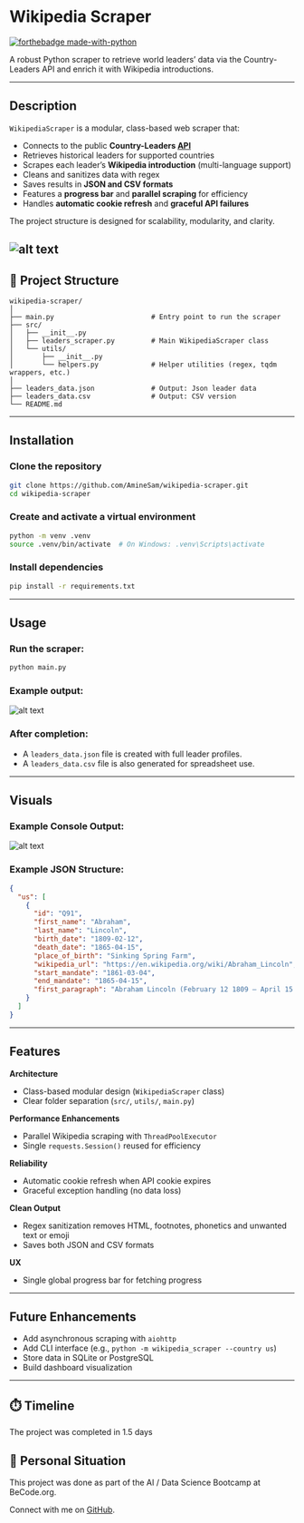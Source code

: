 # Wikipedia Scraper
[![forthebadge made-with-python](https://ForTheBadge.com/images/badges/made-with-python.svg)](https://www.python.org/)

A robust Python scraper to retrieve world leaders’ data via the Country-Leaders API and enrich it with Wikipedia introductions.


---

## Description  

`WikipediaScraper` is a modular, class-based web scraper that:  
- Connects to the public **Country-Leaders [API](https://country-leaders.onrender.com/docs)**  
- Retrieves historical leaders for supported countries  
- Scrapes each leader’s **Wikipedia introduction** (multi-language support)  
- Cleans and sanitizes data with regex  
- Saves results in **JSON and CSV formats**  
- Features a **progress bar** and **parallel scraping** for efficiency  
- Handles **automatic cookie refresh** and **graceful API failures**  

The project structure is designed for scalability, modularity, and clarity.

![alt text](<ChatGPT Image Oct 30, 2025, 10_01_49 AM.png>)
---

## 🧩 Project Structure  

```
wikipedia-scraper/
│
├── main.py                        # Entry point to run the scraper
├── src/
│   ├── __init__.py
│   ├── leaders_scraper.py         # Main WikipediaScraper class
│   └── utils/
│       ├── __init__.py
│       └── helpers.py             # Helper utilities (regex, tqdm wrappers, etc.)
│
├── leaders_data.json              # Output: Json leader data
├── leaders_data.csv               # Output: CSV version
└── README.md
```

---

## Installation  

### Clone the repository  
```bash
git clone https://github.com/AmineSam/wikipedia-scraper.git
cd wikipedia-scraper
```

### Create and activate a virtual environment  
```bash
python -m venv .venv
source .venv/bin/activate  # On Windows: .venv\Scripts\activate
```

### Install dependencies  
```bash
pip install -r requirements.txt
```

---

## Usage  

### Run the scraper:
```bash
python main.py
```

### Example output:

![alt text](output1.PNG)

### After completion:
- A `leaders_data.json` file is created with full leader profiles.
- A `leaders_data.csv` file is also generated for spreadsheet use.

---

## Visuals  

### Example Console Output:

![alt text](output2.PNG)

### Example JSON Structure:
```json
{
  "us": [
    {
      "id": "Q91",
      "first_name": "Abraham",
      "last_name": "Lincoln",
      "birth_date": "1809-02-12",
      "death_date": "1865-04-15",
      "place_of_birth": "Sinking Spring Farm",
      "wikipedia_url": "https://en.wikipedia.org/wiki/Abraham_Lincoln",
      "start_mandate": "1861-03-04",
      "end_mandate": "1865-04-15",
      "first_paragraph": "Abraham Lincoln (February 12 1809 – April 15 1865) was the 16th president of the United States serving from 1861 until his assassination in 1865. He led the United States through the American Civil War defeating the Confederate States and playing a major role in the abolition of slavery."
    }
  ]
}
```

---

## Features  

**Architecture**  
- Class-based modular design (`WikipediaScraper` class)  
- Clear folder separation (`src/`, `utils/`, `main.py`)  

**Performance Enhancements**  
- Parallel Wikipedia scraping with `ThreadPoolExecutor`  
- Single `requests.Session()` reused for efficiency  

**Reliability**  
- Automatic cookie refresh when API cookie expires  
- Graceful exception handling (no data loss)  

**Clean Output**  
- Regex sanitization removes HTML, footnotes, phonetics and unwanted text or emoji 
- Saves both JSON and CSV formats  

**UX**  
- Single global progress bar for fetching progress  

---

## Future Enhancements  

- Add asynchronous scraping with `aiohttp`
- Add CLI interface (e.g., `python -m wikipedia_scraper --country us`)
- Store data in SQLite or PostgreSQL
- Build dashboard visualization

---
## ⏱️ Timeline

The project was completed in 1.5 days

## 📌 Personal Situation
This project was done as part of the AI / Data Science Bootcamp at BeCode.org. 

Connect with me on [GitHub](https://github.com/AmineSam).
